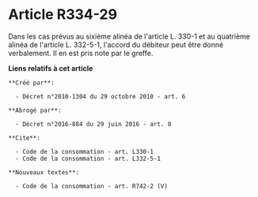 # Article R334-29

Dans les cas prévus au sixième alinéa de l'article L. 330-1 et au quatrième alinéa de l'article L. 332-5-1, l'accord du
débiteur peut être donné verbalement. Il en est pris note par le greffe.

**Liens relatifs à cet article**

	**Créé par**:

	  - Décret n°2010-1304 du 29 octobre 2010 - art. 6

	**Abrogé par**:

	  - Décret n°2016-884 du 29 juin 2016 - art. 8

	**Cite**:

	  - Code de la consommation - art. L330-1
	  - Code de la consommation - art. L332-5-1

	**Nouveaux textes**:

	  - Code de la consommation - art. R742-2 (V)
